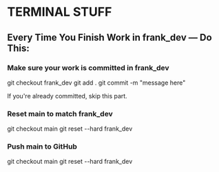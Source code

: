 # TERMINAL STUFF

## Every Time You Finish Work in frank_dev — Do This:

### Make sure your work is committed in frank_dev

git checkout frank_dev
git add .
git commit -m "message here"

If you're already committed, skip this part.

### Reset main to match frank_dev

git checkout main
git reset --hard frank_dev

### Push main to GitHub

git checkout main
git reset --hard frank_dev
